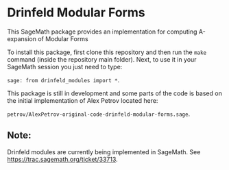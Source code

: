 # Drinfeld Modular Forms

This SageMath package provides an implementation for computing A-expansion of Modular Forms

To install this package, first clone this repository and then run the `make`
command (inside the repository main folder). Next, to use it in your SageMath
session you just need to type:

`sage: from drinfeld_modules import *`.

This package is still in development and some parts of the code is
based on the initial implementation of Alex Petrov located here:

`petrov/AlexPetrov-original-code-drinfeld-modular-forms.sage`.

## Note:

Drinfeld modules are currently being implemented in SageMath. See https://trac.sagemath.org/ticket/33713.
